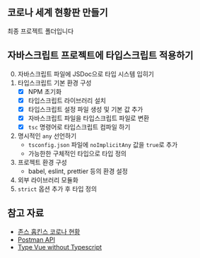 ## 코로나 세계 현황판 만들기

최종 프로젝트 폴더입니다

## 자바스크립트 프로젝트에 타입스크립트 적용하기

0. 자바스크립트 파일에 JSDoc으로 타입 시스템 입히기
1. 타입스크립트 기본 환경 구성
     - [x] NPM 초기화
     - [x] 타입스크립트 라이브러리 설치
     - [x] 타입스크립트 설정 파일 생성 및 기본 값 추가
     - [x] 자바스크립트 파일을 타입스크립트 파일로 변환
     - [x] `tsc` 명령어로 타입스크립트 컴파일 하기
2. 명시적인 `any` 선언하기
     - `tsconfig.json` 파일에 `noImplicitAny` 값을 `true`로 추가
     - 가능한한 구체적인 타입으로 타입 정의
3. 프로젝트 환경 구성
     - babel, eslint, prettier 등의 환경 설정
4. 외부 라이브러리 모듈화
5. `strict` 옵션 추가 후 타입 정의
     


## 참고 자료

- [존스 홉킨스 코로나 현황](https://www.arcgis.com/apps/opsdashboard/index.html#/bda7594740fd40299423467b48e9ecf6)
- [Postman API](https://documenter.getpostman.com/view/10808728/SzS8rjbc?version=latest#27454960-ea1c-4b91-a0b6-0468bb4e6712)
- [Type Vue without Typescript](https://blog.usejournal.com/type-vue-without-typescript-b2b49210f0b)